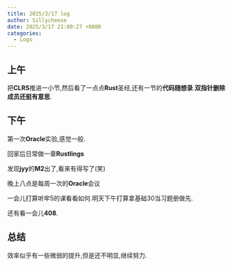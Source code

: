 ```yaml
---
title: 2025/3/17 log
author: Sillycheese
date: 2025/3/17 21:00:27 +0800
categories:
  - Logs
---
```

## 上午

把**CLRS**推进一小节,然后看了一点点**Rust**圣经,还有一节的**代码随想录**.**双指针删除成员还挺有意思**.

## 下午

第一次**Oracle**实验,感觉一般.

回家后日常做一章**Rustlings**

发现**jyy**的**M2**出了,看来有得写了(笑)

晚上八点是每周一次的**Oracle**会议

一会儿打算听牢5的课看看如何.明天下午打算拿基础30当习题册做先.

还有看一会儿**408**.

## 总结

效率似乎有一些微弱的提升,但是还不明显,继续努力.